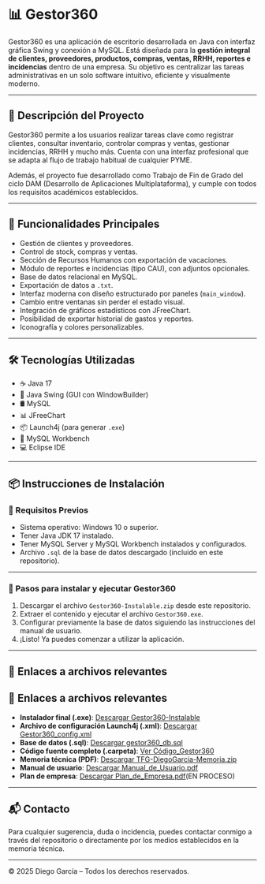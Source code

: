 # 📊 Gestor360

Gestor360 es una aplicación de escritorio desarrollada en Java con interfaz gráfica Swing y conexión a MySQL. Está diseñada para la **gestión integral de clientes, proveedores, productos, compras, ventas, RRHH, reportes e incidencias** dentro de una empresa. Su objetivo es centralizar las tareas administrativas en un solo software intuitivo, eficiente y visualmente moderno.

---

## 📌 Descripción del Proyecto

Gestor360 permite a los usuarios realizar tareas clave como registrar clientes, consultar inventario, controlar compras y ventas, gestionar incidencias, RRHH y mucho más. Cuenta con una interfaz profesional que se adapta al flujo de trabajo habitual de cualquier PYME.

Además, el proyecto fue desarrollado como Trabajo de Fin de Grado del ciclo DAM (Desarrollo de Aplicaciones Multiplataforma), y cumple con todos los requisitos académicos establecidos.

---

## 🚀 Funcionalidades Principales

- Gestión de clientes y proveedores.
- Control de stock, compras y ventas.
- Sección de Recursos Humanos con exportación de vacaciones.
- Módulo de reportes e incidencias (tipo CAU), con adjuntos opcionales.
- Base de datos relacional en MySQL.
- Exportación de datos a `.txt`.
- Interfaz moderna con diseño estructurado por paneles (`main_window`).
- Cambio entre ventanas sin perder el estado visual.
- Integración de gráficos estadísticos con JFreeChart.
- Posibilidad de exportar historial de gastos y reportes.
- Iconografía y colores personalizables.

---

## 🛠️ Tecnologías Utilizadas

- ☕ Java 17
- 🎨 Java Swing (GUI con WindowBuilder)
- 🛢️ MySQL
- 📊 JFreeChart
- 📦 Launch4j (para generar `.exe`)
- 🐘 MySQL Workbench
- 💻 Eclipse IDE

---

## 📦 Instrucciones de Instalación

### 🔹 Requisitos Previos

- Sistema operativo: Windows 10 o superior.
- Tener Java JDK 17 instalado.
- Tener MySQL Server y MySQL Workbench instalados y configurados.
- Archivo `.sql` de la base de datos descargado (incluido en este repositorio).

---

### 🔸 Pasos para instalar y ejecutar Gestor360

1. Descargar el archivo `Gestor360-Instalable.zip` desde este repositorio.
2. Extraer el contenido y ejecutar el archivo `Gestor360.exe`.
3. Configurar previamente la base de datos siguiendo las instrucciones del manual de usuario.
4. ¡Listo! Ya puedes comenzar a utilizar la aplicación.

---

## 📁 Enlaces a archivos relevantes

## 📁 Enlaces a archivos relevantes

- **Instalador final (.exe)**: [Descargar Gestor360-Instalable](https://github.com/DemoNonStop/Gestor360_Archivos/tree/main/Gestor360-Instalable)
- **Archivo de configuración Launch4j (.xml)**: [Descargar Gestor360_config.xml](https://github.com/DemoNonStop/Gestor360_Archivos/blob/main/Gestor360_config.xml)
- **Base de datos (.sql)**: [Descargar gestor360_db.sql](https://github.com/DemoNonStop/Gestor360_Archivos/blob/main/gestor360_db.sql)
- **Código fuente completo (.carpeta)**: [Ver Código_Gestor360](https://github.com/DemoNonStop/Gestor360_Archivos/tree/main/Codigo_Gestor360)
- **Memoria técnica (PDF)**: [Descargar TFG-DiegoGarcia-Memoria.zip](https://github.com/DemoNonStop/Gestor360_Archivos/blob/main/TFG-DiegoGarcia-Memoria.zip)
- **Manual de usuario**: [Descargar Manual_de_Usuario.pdf](https://github.com/DemoNonStop/Gestor360_Archivos/blob/main/Manual_de_Usuario.pdf)
- **Plan de empresa**: [Descargar Plan_de_Empresa.pdf]()(EN PROCESO)

---

## 📬 Contacto

Para cualquier sugerencia, duda o incidencia, puedes contactar conmigo a través del repositorio o directamente por los medios establecidos en la memoria técnica.

---

© 2025 Diego García – Todos los derechos reservados.
